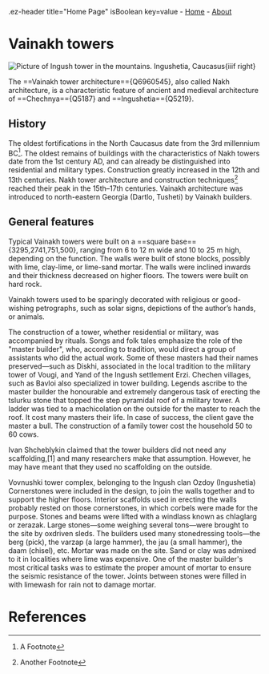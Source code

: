 
.ez-header title="Home Page" isBoolean key=value
    - [Home](/)
    - [About](/about)

# Vainakh towers

![Picture of Ingush tower in the mountains. Ingushetia, Caucasus](https://upload.wikimedia.org/wikipedia/commons/thumb/d/d8/Ingushetia%2C_Russia%2C_Armkhi%2C_Ingush_tower.jpg/1024px-Ingushetia%2C_Russia%2C_Armkhi%2C_Ingush_tower.jpg){iiif right}

The ==Vainakh tower architecture=={Q6960545}, also called Nakh architecture, is a characteristic feature of ancient and medieval architecture of ==Chechnya=={Q5187} and ==Ingushetia=={Q5219}.

## History

The oldest fortifications in the North Caucasus date from the 3rd millennium BC[^1]. The oldest remains of buildings with the characteristics of Nakh towers date from the 1st century AD, and can already be distinguished into residential and military types. Construction greatly increased in the 12th and 13th centuries. Nakh tower architecture and construction techniques[^2] reached their peak in the 15th–17th centuries. Vainakh architecture was introduced to north-eastern Georgia (Dartlo, Tusheti) by Vainakh builders.

## General features

Typical Vainakh towers were built on a ==square base=={3295,2741,751,500}, ranging from 6 to 12 m wide and 10 to 25 m high, depending on the function. The walls were built of stone blocks, possibly with lime, clay-lime, or lime-sand mortar. The walls were inclined inwards and their thickness decreased on higher floors. The towers were built on hard rock.

Vainakh towers used to be sparingly decorated with religious or good-wishing petrographs, such as solar signs, depictions of the author’s hands, or animals.

The construction of a tower, whether residential or military, was accompanied by rituals. Songs and folk tales emphasize the role of the "master builder", who, according to tradition, would direct a group of assistants who did the actual work. Some of these masters had their names preserved—such as Diskhi, associated in the local tradition to the military tower of Vougi, and Yand of the Ingush settlement Erzi. Chechen villages, such as Bavloi also specialized in tower building. Legends ascribe to the master builder the honourable and extremely dangerous task of erecting the tsIurku stone that topped the step pyramidal roof of a military tower. A ladder was tied to a machicolation on the outside for the master to reach the roof. It cost many masters their life. In case of success, the client gave the master a bull. The construction of a family tower cost the household 50 to 60 cows.

Ivan Shcheblykin claimed that the tower builders did not need any scaffolding,[1] and many researchers make that assumption. However, he may have meant that they used no scaffolding on the outside.

Vovnushki tower complex, belonging to the Ingush clan Ozdoy (Ingushetia)
Cornerstones were included in the design, to join the walls together and to support the higher floors. Interior scaffolds used in erecting the walls probably rested on those cornerstones, in which corbels were made for the purpose. Stones and beams were lifted with a windlass known as chIagIarg or zerazak. Large stones—some weighing several tons—were brought to the site by oxdriven sleds. The builders used many stonedressing tools—the berg (pick), the varzap (a large hammer), the jau (a small hammer), the daam (chisel), etc. Mortar was made on the site. Sand or clay was admixed to it in localities where lime was expensive. One of the master builder's most critical tasks was to estimate the proper amount of mortar to ensure the seismic resistance of the tower. Joints between stones were filled in with limewash for rain not to damage mortar.

# References

[^1]: A Footnote
[^2]: Another Footnote